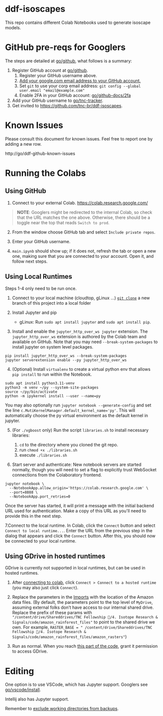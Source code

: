 # ddf-isoscapes

This repo contains different Colab Notebooks used to generate isoscape models.

# GitHub pre-reqs for Googlers

The steps are detailed
at [go/github](https://opensource.corp.google.com/github/), what follows is a
summary:

1. Register GitHub account
   at [go/github](https://opensource.corp.google.com/github/).
    1. Register your GitHub username above.
    2. [Add your google.com email address to your GitHub account.](https://help.github.com/articles/adding-an-email-address-to-your-github-account/)
    3. Set `git` to use your corp email
       address: `git config --global user.email "email@example.com"`
    4. Enable 2FA in your GitHub
       account: [go/github-docs/2fa](https://goto.google.com/github-docs/2fa)
2. Add your GitHub username
   to [go/tnc-tracker](https://docs.google.com/spreadsheets/d/1TtjoT3b_iRmRWzap5MC-hLt7V9m2R4fzSfovLJLQOTQ/edit#gid=0).
3. Get invited to https://github.com/tnc-br/ddf-isoscapes.

# Known Issues

Please consult this document for known issues. Feel free to report one by adding
a new row.

http://go/ddf-github-known-issues

# Running the Colabs

## Using GitHub

1. Connect to your external Colab. https://colab.research.google.com/

> **NOTE**: Googlers might be redirected to the internal Colab, so check that
> the URL matches the one above. Otherwise, there should be a toggle near the top
> that reads `Switch to prod`.

2. From the window choose GitHub tab and select `Include private repos`.

3. Enter your GitHub username.

4. `main.ipynb` should show up; if it does not, refresh the tab or open a new
   one, making sure that you are connected to your account. Open it, and follow next steps.

## Using Local Runtimes

Steps 1-4 only need to be run once.

1. Connect to your local machine (cloudtop, gLinux ...)
   [`git clone`](https://git-scm.com/docs/git-clone) a new branch of this project into a local folder

2. Install Jupyter and pip
    * gLinux: Run `sudo apt install jupyter` and `sudo apt install pip`.

3. Install and enable the `jupyter_http_over_ws jupyter` extension.
   The `jupyter_http_over_ws` extension is authored by the Colab team and
   available on GitHub.
   Note that you may need `--break-system-packages` to install jupyter on system
   level packages.

```
pip install jupyter_http_over_ws --break-system-packages
jupyter serverextension enable --py jupyter_http_over_ws
```

4. (Optional) Install `virtualenv` to create a virtual python env that
   allows `pip install` to run within the Notebook.

```
sudo apt install python3.11-venv
python3 -m venv ~/py --system-site-packages
source ~/py/bin/activate
python -m ipykernel install --user --name=py
```

You may also optionally run `jupyter notebook --generate-config` and set the
line `c.MutiKernelManager.default_kernel_name='py'`. This will automatically
choose the py virtual environment as the default kernel in jupyter.

5. (For `./xgboost` only) Run the script `libraries.sh` to install necessary
   libraries:
    1. `cd` to the directory where you cloned the git repo.
    2. run `chmod +x ./libraries.sh`
    3. execute `./libraries.sh`

6. Start server and authenticate:
   New notebook servers are started normally, though you will need to set a flag
   to explicitly trust WebSocket connections from the Colaboratory frontend.

```
jupyter notebook \
  --NotebookApp.allow_origin='https://colab.research.google.com' \
  --port=8888 \
  --NotebookApp.port_retries=0
```

Once the server has started, it will print a message with the initial backend
URL used for authentication. Make a copy of this URL as you'll need to provide
this in the next step.

7.Connect to the local runtime. In Colab, click the `Connect` button and
select `Connect to local runtime...`. Enter the URL from the previous step in
the dialog that appears and click the `Connect` button. After this, you should
now be connected to your local runtime.

## Using GDrive in hosted runtimes

GDrive is currently not supported in local runtimes, but can be used in hosted runtimes. 

1. After [connecting to colab](#using-github),
   click `Connect > Connect to a hosted runtime` (you may also just
   click `Connect`).

2. Replace the parameters in
   the [Imports](https://colab.research.google.com/github/kazob1998/DDF-ML-Model/blob/main/main.ipynb#scrollTo=K0tG92Yw1CYk&line=8&uniqifier=1)
   with the location of the Amazon data files. (By default, the parameters point
   to the top level of `MyDrive`, assuming external folks don’t have access to
   our internal shared drive. Replace the prefix of these params
   with `"/content/drive/Shareddrives/TNC Fellowship 🌳/4. Isotope Research & Signals/code/amazon_rainforest_files"`
   to point to the shared drive we own. For example, `RASTER_BASE = "
   /content/drive/Shareddrives/TNC Fellowship 🌳/4. Isotope Research &
   Signals/code/amazon_rainforest_files/amazon_rasters"`)

3. Run as normal. When you
   reach [this part of the code](https://colab.research.google.com/github/kazob1998/DDF-ML-Model/blob/main/main.ipynb#scrollTo=RQC9hqqUWso9&line=3&uniqifier=1),
   grant it permission to access GDrive.

# Editing

One option is to use VSCode, which has Jupyter support. Googlers
see [go/vscode/install](https://go/vscode/install).

Intellij also has Jupyter support.

Remember
to [exclude working directories from backups](https://support.google.com/techstop/answer/3288893).
